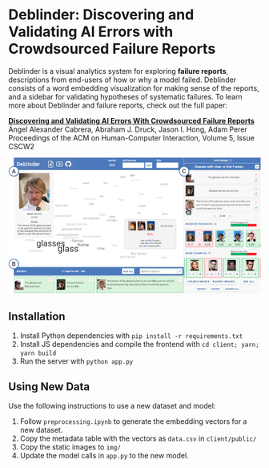 # Deblinder: Discovering and Validating AI Errors with Crowdsourced Failure Reports

Deblinder is a visual analytics system for exploring **failure reports**, descriptions from end-users of how or why a model failed.
Deblinder consists of a word embedding visualization for making sense of the reports, and a sidebar for validating hypotheses of systematic failures.
To learn more about Deblinder and failure reports, check out the full paper:

**[Discovering and Validating AI Errors With Crowdsourced Failure Reports](https://dl.acm.org/doi/10.1145/3479569)** \
Ángel Alexander Cabrera, Abraham J. Druck, Jason I. Hong, Adam Perer \
Proceedings of the ACM on Human-Computer Interaction, Volume 5, Issue CSCW2

![Deblinder overview image](teaser.png)

## Installation

1. Install Python dependencies with `pip install -r requirements.txt`
2. Install JS dependencies and compile the frontend with `cd client; yarn; yarn build`
3. Run the server with `python app.py`

## Using New Data

Use the following instructions to use a new dataset and model:

1. Follow `preprocessing.ipynb` to generate the embedding vectors for a new dataset.
2. Copy the metadata table with the vectors as `data.csv` in `client/public/`
3. Copy the static images to `img/`
4. Update the model calls in `app.py` to the new model.
